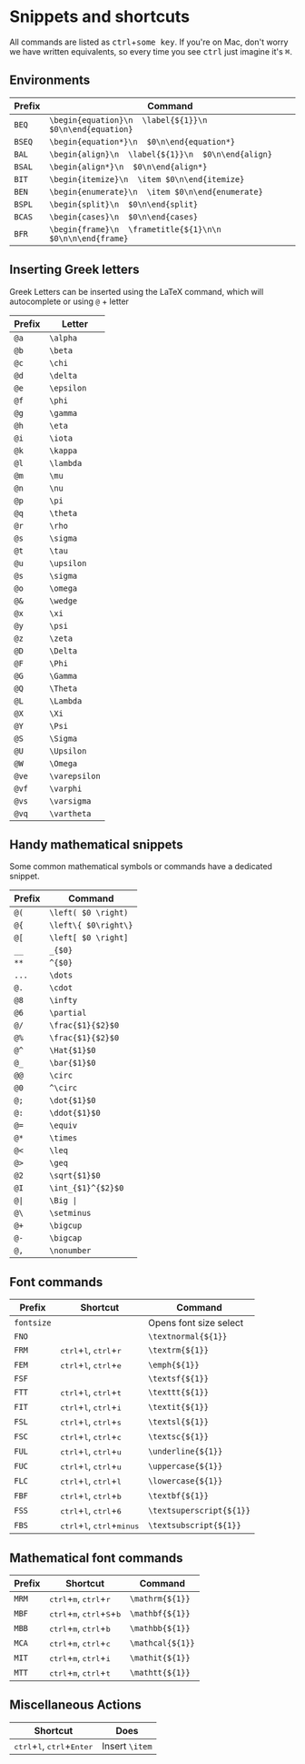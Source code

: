 # Snippets and shortcuts

All commands are listed as <kbd>ctrl</kbd>+<kbd>some key</kbd>. If you're on Mac, don't worry we have written equivalents, so every time you see <kbd>ctrl</kbd>  just imagine it's <kbd>⌘</kbd>.

## Environments

| Prefix |                          Command                           |
| ------ | ---------------------------------------------------------- |
| `BEQ`  | `\begin{equation}\n  \label{${1}}\n  $0\n\end{equation}`   |
| `BSEQ` | `\begin{equation*}\n  $0\n\end{equation*}`                 |
| `BAL`  | `\begin{align}\n  \label{${1}}\n  $0\n\end{align}`         |
| `BSAL` | `\begin{align*}\n  $0\n\end{align*}`                       |
| `BIT`  | `\begin{itemize}\n  \item $0\n\end{itemize}`               |
| `BEN`  | `\begin{enumerate}\n  \item $0\n\end{enumerate}`           |
| `BSPL` | `\begin{split}\n  $0\n\end{split}`                         |
| `BCAS` | `\begin{cases}\n  $0\n\end{cases}`                         |
| `BFR`  | `\begin{frame}\n  \frametitle{${1}\n\n  $0\n\n\end{frame}` |

## Inserting Greek letters

Greek Letters can be inserted using the LaTeX command, which will autocomplete or using `@` + letter

| Prefix |    Letter     |
| ------ | ------------- |
| `@a`   | `\alpha`      |
| `@b`   | `\beta`       |
| `@c`   | `\chi`        |
| `@d`   | `\delta`      |
| `@e`   | `\epsilon`    |
| `@f`   | `\phi`        |
| `@g`   | `\gamma`      |
| `@h`   | `\eta`        |
| `@i`   | `\iota`       |
| `@k`   | `\kappa`      |
| `@l`   | `\lambda`     |
| `@m`   | `\mu`         |
| `@n`   | `\nu`         |
| `@p`   | `\pi`         |
| `@q`   | `\theta`      |
| `@r`   | `\rho`        |
| `@s`   | `\sigma`      |
| `@t`   | `\tau`        |
| `@u`   | `\upsilon`    |
| `@s`   | `\sigma`      |
| `@o`   | `\omega`      |
| `@&`   | `\wedge`      |
| `@x`   | `\xi`         |
| `@y`   | `\psi`        |
| `@z`   | `\zeta`       |
| `@D`   | `\Delta`      |
| `@F`   | `\Phi`        |
| `@G`   | `\Gamma`      |
| `@Q`   | `\Theta`      |
| `@L`   | `\Lambda`     |
| `@X`   | `\Xi`         |
| `@Y`   | `\Psi`        |
| `@S`   | `\Sigma`      |
| `@U`   | `\Upsilon`    |
| `@W`   | `\Omega`      |
| `@ve`  | `\varepsilon` |
| `@vf`  | `\varphi`     |
| `@vs`  | `\varsigma`   |
| `@vq`  | `\vartheta`   |

## Handy mathematical snippets

Some common mathematical symbols or commands have a dedicated snippet.


| Prefix |       Command        |
| ------ | -------------------- |
| `@(`   | `\left( $0 \right)`  |
| `@{`   | `\left\{ $0\right\}` |
| `@[`   | `\left[ $0 \right]`  |
| `__`   | `_{$0}`              |
| `**`   | `^{$0}`              |
| `...`  | `\dots`              |
| `@.`   | `\cdot`              |
| `@8`   | `\infty`             |
| `@6`   | `\partial`           |
| `@/`   | `\frac{$1}{$2}$0`    |
| `@%`   | `\frac{$1}{$2}$0`    |
| `@^`   | `\Hat{$1}$0`         |
| `@_`   | `\bar{$1}$0`         |
| `@@`   | `\circ`              |
| `@0`   | `^\circ`             |
| `@;`   | `\dot{$1}$0`         |
| `@:`   | `\ddot{$1}$0`        |
| `@=`   | `\equiv`             |
| `@*`   | `\times`             |
| `@<`   | `\leq`               |
| `@>`   | `\geq`               |
| `@2`   | `\sqrt{$1}$0`        |
| `@I`  | `\int_{$1}^{$2}$0`   |
| <code>@&#124;</code>  | <code>\Big &#124;</code>            |
| `@\`   | `\setminus`          |
| `@+`   | `\bigcup`            |
| `@-`   | `\bigcap`            |
| `@,`   | `\nonumber`          |

## Font commands

|   Prefix   |                            Shortcut                            |         Command          |
| ---------- | -------------------------------------------------------------- | ------------------------ |
| `fontsize` |                                                                | Opens font size select   |
| `FNO`      |                                                                | `\textnormal{${1}}`      |
| `FRM`      | <kbd>ctrl</kbd>+<kbd>l</kbd>, <kbd>ctrl</kbd>+<kbd>r</kbd>     | `\textrm{${1}}`          |
| `FEM`      | <kbd>ctrl</kbd>+<kbd>l</kbd>, <kbd>ctrl</kbd>+<kbd>e</kbd>     | `\emph{${1}}`            |
| `FSF`      |                                                                | `\textsf{${1}}`          |
| `FTT`      | <kbd>ctrl</kbd>+<kbd>l</kbd>, <kbd>ctrl</kbd>+<kbd>t</kbd>     | `\texttt{${1}}`          |
| `FIT`      | <kbd>ctrl</kbd>+<kbd>l</kbd>, <kbd>ctrl</kbd>+<kbd>i</kbd>     | `\textit{${1}}`          |
| `FSL`      | <kbd>ctrl</kbd>+<kbd>l</kbd>, <kbd>ctrl</kbd>+<kbd>s</kbd>     | `\textsl{${1}}`          |
| `FSC`      | <kbd>ctrl</kbd>+<kbd>l</kbd>, <kbd>ctrl</kbd>+<kbd>c</kbd>     | `\textsc{${1}}`          |
| `FUL`      | <kbd>ctrl</kbd>+<kbd>l</kbd>, <kbd>ctrl</kbd>+<kbd>u</kbd>     | `\underline{${1}}`       |
| `FUC`      | <kbd>ctrl</kbd>+<kbd>l</kbd>, <kbd>ctrl</kbd>+<kbd>u</kbd>     | `\uppercase{${1}}`       |
| `FLC`      | <kbd>ctrl</kbd>+<kbd>l</kbd>, <kbd>ctrl</kbd>+<kbd>l</kbd>     | `\lowercase{${1}}`       |
| `FBF`      | <kbd>ctrl</kbd>+<kbd>l</kbd>, <kbd>ctrl</kbd>+<kbd>b</kbd>     | `\textbf{${1}}`          |
| `FSS`      | <kbd>ctrl</kbd>+<kbd>l</kbd>, <kbd>ctrl</kbd>+<kbd>6</kbd>     | `\textsuperscript{${1}}` |
| `FBS`      | <kbd>ctrl</kbd>+<kbd>l</kbd>, <kbd>ctrl</kbd>+<kbd>minus</kbd> | `\textsubscript{${1}}`   |


## Mathematical font commands

| Prefix |                                Shortcut                                 |     Command      |
| ------ | ----------------------------------------------------------------------- | ---------------- |
| `MRM`  | <kbd>ctrl</kbd>+<kbd>m</kbd>, <kbd>ctrl</kbd>+<kbd>r</kbd>              | `\mathrm{${1}}`  |
| `MBF`  | <kbd>ctrl</kbd>+<kbd>m</kbd>, <kbd>ctrl</kbd>+<kbd>S</kbd>+<kbd>b</kbd> | `\mathbf{${1}}`  |
| `MBB`  | <kbd>ctrl</kbd>+<kbd>m</kbd>, <kbd>ctrl</kbd>+<kbd>b</kbd>              | `\mathbb{${1}}`  |
| `MCA`  | <kbd>ctrl</kbd>+<kbd>m</kbd>, <kbd>ctrl</kbd>+<kbd>c</kbd>              | `\mathcal{${1}}` |
| `MIT`  | <kbd>ctrl</kbd>+<kbd>m</kbd>, <kbd>ctrl</kbd>+<kbd>i</kbd>              | `\mathit{${1}}`  |
| `MTT`  | <kbd>ctrl</kbd>+<kbd>m</kbd>, <kbd>ctrl</kbd>+<kbd>t</kbd>              | `\mathtt{${1}}`  |

## Miscellaneous Actions

| Shortcut                                                       | Does         |
| -------------------------------------------------------------- | ------------ |
| <kbd>ctrl</kbd>+<kbd>l</kbd>, <kbd>ctrl</kbd>+<kbd>Enter</kbd> | Insert `\item` |